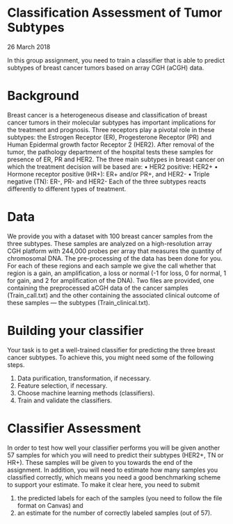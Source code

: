 # Classification Assessment of Tumor Subtypes
26 March 2018

In this group assignment, you need to train a classifier that is able to predict subtypes of breast cancer tumors based on array CGH (aCGH) data.

# Background
Breast cancer is a heterogeneous disease and classification of breast cancer tumors in their molecular subtypes has important implications for the treatment and prognosis. Three receptors play a pivotal role in these subtypes: the Estrogen Receptor (ER), Progesterone Receptor (PR) and Human Epidermal growth factor Receptor 2 (HER2). After removal of the tumor, the pathology department of the hospital tests these samples for presence of ER, PR and HER2. The three main subtypes in breast cancer on which the treatment decision will be based are:
• HER2 positive: HER2+
• Hormone receptor positive (HR+): ER+ and/or PR+, and HER2-
• Triple negative (TN): ER-, PR- and HER2-
Each of the three subtypes reacts differently to different types of treatment.

# Data
We provide you with a dataset with 100 breast cancer samples from the three subtypes. These samples are analyzed on a high-resolution array CGH platform with 244,000 probes per array that measures the quantity of chromosomal DNA. The pre-processing of the data has been done for you.
For each of these regions and each sample we give the call whether that region is a gain, an amplification, a loss or normal (-1 for loss, 0 for normal, 1 for gain, and 2 for amplification of the DNA). Two files are provided, one containing the preprocessed aCGH data of the cancer samples (Train_call.txt) and the other containing the associated clinical outcome of these samples — the subtypes (Train_clinical.txt).


# Building your classifier
Your task is to get a well-trained classifier for predicting the three breast cancer subtypes. To achieve this, you might need some of the following steps.
1. Data purification, transformation, if necessary.
2. Feature selection, if necessary.
3. Choose machine learning methods (classifiers).
4. Train and validate the classifiers.

# Classifier Assessment
In order to test how well your classifier performs you will be given another 57 samples for which you will need to predict their subtypes (HER2+, TN or HR+). These samples will be given to you towards the end of the assignment. In addition, you will need to estimate how many samples you classified correctly, which means you need a good benchmarking scheme to support your estimate.
To make it clear here, you need to submit
1) the predicted labels for each of the samples (you need to follow the file format on Canvas) and
2) an estimate for the number of correctly labeled samples (out of 57).

